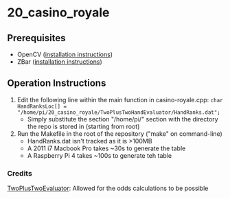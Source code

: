 # 20_casino_royale

## Prerequisites
- OpenCV ([installation instructions](https://docs.opencv.org/4.2.0/d7/d9f/tutorial_linux_install.html))
- ZBar ([installation instructions](https://www.learnopencv.com/barcode-and-qr-code-scanner-using-zbar-and-opencv/))

## Operation Instructions
1. Edit the following line within the main function in casino-royale.cpp: `char HandRanksLoc[] = "/home/pi/20_casino_royale/TwoPlusTwoHandEvaluator/HandRanks.dat";`
	- Simply substitute the section "/home/pi/" section with the directory the repo is stored in (starting from root)
2. Run the Makefile in the root of the repository ("make" on command-line)
	- HandRanks.dat isn't tracked as it is >100MB
	- A 2011 i7 Macbook Pro takes ~30s to generate the table
	- A Raspberry Pi 4 takes ~100s to generate teh table

### Credits
[TwoPlusTwoEvaluator](https://github.com/tangentforks/TwoPlusTwoHandEvaluator/tree/6b75c85060fd78d3a12d3da04fc3f8e29f65af12): Allowed for the odds calculations to be possible
